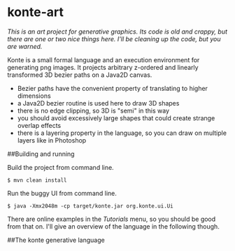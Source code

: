 # konte-art
*This is an art project for generative graphics. Its code is old and crappy, but there are one or two nice things here. I'll be cleaning up the code, but you are warned.*

Konte is a small formal language and an execution environment for generating png images. It projects arbitrary z-ordered and linearly transformed 3D bezier paths on a Java2D canvas.

 - Bezier paths have the convenient property of translating to higher dimensions
 - a Java2D bezier routine is used here to draw 3D shapes
 - there is no edge clipping, so 3D is "semi" in this way
 - you should avoid excessively large shapes that could create strange overlap effects
 - there is a layering property in the language, so you can draw on multiple layers like in Photoshop

##Building and running

Build the project from command line.

```
$ mvn clean install
```
Run the buggy UI from command line.

```
$ java -Xmx2048m -cp target/konte.jar org.konte.ui.Ui
```

There are online examples in the *Tutorials* menu, so you should be good from that on.  I'll give an overview of the language in the following though.

##The konte generative language